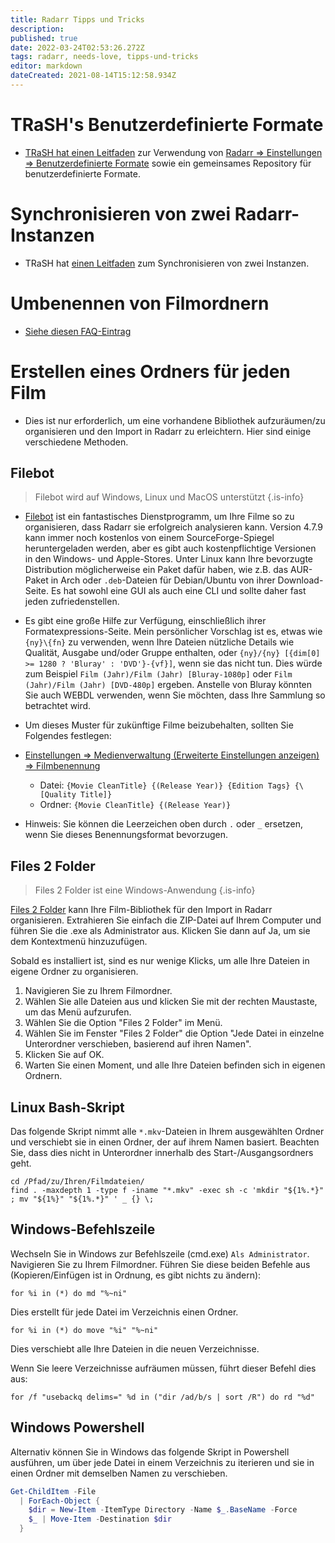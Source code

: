 ```yaml
---
title: Radarr Tipps und Tricks
description: 
published: true
date: 2022-03-24T02:53:26.272Z
tags: radarr, needs-love, tipps-und-tricks
editor: markdown
dateCreated: 2021-08-14T15:12:58.934Z
---
```


# TRaSH's Benutzerdefinierte Formate

- [TRaSH hat einen Leitfaden](https://trash-guides.info/Radarr/) zur Verwendung von [Radarr => Einstellungen => Benutzerdefinierte Formate](/radarr/settings#custom-formats) sowie ein gemeinsames Repository für benutzerdefinierte Formate.

# Synchronisieren von zwei Radarr-Instanzen

- TRaSH hat [einen Leitfaden](https://trash-guides.info/Radarr/Tips/Sync-2-radarr-sonarr/) zum Synchronisieren von zwei Instanzen.

# Umbenennen von Filmordnern

- [Siehe diesen FAQ-Eintrag](/radarr/faq#how-can-i-rename-my-movie-folders)

# Erstellen eines Ordners für jeden Film

- Dies ist nur erforderlich, um eine vorhandene Bibliothek aufzuräumen/zu organisieren und den Import in Radarr zu erleichtern. Hier sind einige verschiedene Methoden.

## Filebot

> Filebot wird auf Windows, Linux und MacOS unterstützt {.is-info}

- [Filebot](https://www.filebot.net/) ist ein fantastisches Dienstprogramm, um Ihre Filme so zu organisieren, dass Radarr sie erfolgreich analysieren kann. Version 4.7.9 kann immer noch kostenlos von einem SourceForge-Spiegel heruntergeladen werden, aber es gibt auch kostenpflichtige Versionen in den Windows- und Apple-Stores. Unter Linux kann Ihre bevorzugte Distribution möglicherweise ein Paket dafür haben, wie z.B. das AUR-Paket in Arch oder `.deb`-Dateien für Debian/Ubuntu von ihrer Download-Seite. Es hat sowohl eine GUI als auch eine CLI und sollte daher fast jeden zufriedenstellen.

- Es gibt eine große Hilfe zur Verfügung, einschließlich ihrer Formatexpressions-Seite. Mein persönlicher Vorschlag ist es, etwas wie `{ny}\{fn}` zu verwenden, wenn Ihre Dateien nützliche Details wie Qualität, Ausgabe und/oder Gruppe enthalten, oder `{ny}/{ny} [{dim[0] >= 1280 ? 'Bluray' : 'DVD'}-{vf}]`, wenn sie das nicht tun. Dies würde zum Beispiel `Film (Jahr)/Film (Jahr) [Bluray-1080p]` oder `Film (Jahr)/Film (Jahr) [DVD-480p]` ergeben. Anstelle von Bluray könnten Sie auch WEBDL verwenden, wenn Sie möchten, dass Ihre Sammlung so betrachtet wird.

- Um dieses Muster für zukünftige Filme beizubehalten, sollten Sie Folgendes festlegen:

- [Einstellungen => Medienverwaltung (Erweiterte Einstellungen anzeigen) => Filmbenennung](/radarr/settings#media-management)

  - Datei: `{Movie CleanTitle} {(Release Year)} {Edition Tags} {\[Quality Title]}`
  - Ordner: `{Movie CleanTitle} {(Release Year)}`

- Hinweis: Sie können die Leerzeichen oben durch `.` oder `_` ersetzen, wenn Sie dieses Benennungsformat bevorzugen.

## Files 2 Folder

> Files 2 Folder ist eine Windows-Anwendung {.is-info}

[Files 2 Folder](http://www.dcmembers.com/skwire/download/files-2-folder/) kann Ihre Film-Bibliothek für den Import in Radarr organisieren. Extrahieren Sie einfach die ZIP-Datei auf Ihrem Computer und führen Sie die .exe als Administrator aus. Klicken Sie dann auf Ja, um sie dem Kontextmenü hinzuzufügen.

Sobald es installiert ist, sind es nur wenige Klicks, um alle Ihre Dateien in eigene Ordner zu organisieren.

1. Navigieren Sie zu Ihrem Filmordner.
1. Wählen Sie alle Dateien aus und klicken Sie mit der rechten Maustaste, um das Menü aufzurufen.
1. Wählen Sie die Option "Files 2 Folder" im Menü.
1. Wählen Sie im Fenster "Files 2 Folder" die Option "Jede Datei in einzelne Unterordner verschieben, basierend auf ihren Namen".
1. Klicken Sie auf OK.
1. Warten Sie einen Moment, und alle Ihre Dateien befinden sich in eigenen Ordnern.

## Linux Bash-Skript

Das folgende Skript nimmt alle `*.mkv`-Dateien in Ihrem ausgewählten Ordner und verschiebt sie in einen Ordner, der auf ihrem Namen basiert. Beachten Sie, dass dies nicht in Unterordner innerhalb des Start-/Ausgangsordners geht.

```shell
cd /Pfad/zu/Ihren/Filmdateien/
find . -maxdepth 1 -type f -iname "*.mkv" -exec sh -c 'mkdir "${1%.*}" ; mv "${1%}" "${1%.*}" ' _ {} \;
```

## Windows-Befehlszeile

Wechseln Sie in Windows zur Befehlszeile (cmd.exe) `Als Administrator`. Navigieren Sie zu Ihrem Filmordner. Führen Sie diese beiden Befehle aus (Kopieren/Einfügen ist in Ordnung, es gibt nichts zu ändern):

`for %i in (*) do md "%~ni"`

Dies erstellt für jede Datei im Verzeichnis einen Ordner.

`for %i in (*) do move "%i" "%~ni"`

Dies verschiebt alle Ihre Dateien in die neuen Verzeichnisse.

Wenn Sie leere Verzeichnisse aufräumen müssen, führt dieser Befehl dies aus:

`for /f "usebackq delims=" %d in ("dir /ad/b/s | sort /R") do rd "%d"`

## Windows Powershell

Alternativ können Sie in Windows das folgende Skript in Powershell ausführen, um über jede Datei in einem Verzeichnis zu iterieren und sie in einen Ordner mit demselben Namen zu verschieben.

```powershell
Get-ChildItem -File 
  | ForEach-Object {
    $dir = New-Item -ItemType Directory -Name $_.BaseName -Force
    $_ | Move-Item -Destination $dir
  }
```
